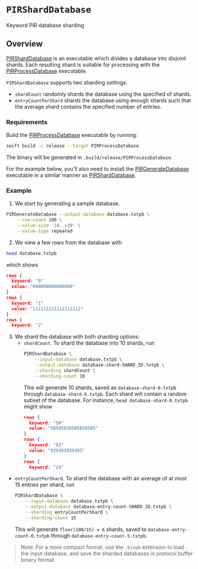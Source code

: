 # ``PIRShardDatabase``

Keyword PIR database sharding

## Overview

[PIRShardDatabase](https://swiftpackageindex.com/apple/swift-homomorphic-encryption/1.0.4/documentation/pirsharddatabase) is an executable which divides a database into disjoint shards.
Each resulting shard is suitable for processing with the [PIRProcessDatabase](https://swiftpackageindex.com/apple/swift-homomorphic-encryption/1.0.4/documentation/pirprocessdatabase) executable.

`PIRShardDatabase` supports two sharding settings:
* `shardCount` randomly shards the database using the specified of shards.
* `entryCountPerShard` shards the database using enough shards such that the average shard contains the specified number of entries.

### Requirements
Build the [PIRProcessDatabase](https://swiftpackageindex.com/apple/swift-homomorphic-encryption/1.0.4/documentation/pirprocessdatabase) executable by running:
```sh
swift build -c release --target PIRProcessDatabase
```
The binary will be generated in `.build/release/PIRProcessDatabase`.

For the example below, you'll also need to install the
[PIRGenerateDatabase](https://swiftpackageindex.com/apple/swift-homomorphic-encryption/1.0.4/documentation/pirgeneratedatabse)
executable in a similar manner as
[PIRShardDatabase](https://swiftpackageindex.com/apple/swift-homomorphic-encryption/1.0.4/documentation/pirsharddatabase).

### Example

1. We start by generating a sample database.
```sh
PIRGenerateDatabase --output-database database.txtpb \
    --row-count 100 \
    --value-size '10..<20' \
    --value-type repeated
```

2. We view a few rows from the database with

```sh
head database.txtpb
```
which shows
```json
rows {
  keyword: "0"
  value: "000000000000000"
}
rows {
  keyword: "1"
  value: "111111111111111111"
}
rows {
  keyword: "2"
```

3. We shard the database with both sharding options:
    * `shardCount`.
        To shard the database into 10 shards, run
        ```sh
        PIRShardDatabase \
            --input-database database.txtpb \
            --output-database database-shard-SHARD_ID.txtpb \
            --sharding shardCount \
            --sharding-count 10
        ```
        This will generate 10 shards, saved as `database-shard-0.txtpb` through `database-shard-9.txtpb`.
        Each shard will contain a random subset of the database.
        For instance, `head database-shard-0.txtpb` might show
        ```json
        rows {
          keyword: "50"
          value: "50505050505050505"
        }
        rows {
          keyword: "93"
          value: "939393939393"
        }
        rows {
          keyword: "24"
        ```

  * `entryCountPerShard`. To shard the database with an average of at most 15 entries per shard, run
    ```sh
    PIRShardDatabase \
        --input-database database.txtpb \
        --output-database database-entry-count-SHARD_ID.txtpb \
        --sharding entryCountPerShard \
        --sharding-count 15
    ```
    This will generate `floor(100/15) = 6` shards, saved to `database-entry-count-0.txtpb` through `database-entry-count-5.txtpb`.

> Note: For a more compact format, use the `.binpb` extension to load the input database, and save the sharded databases in protocol buffer binary format.
